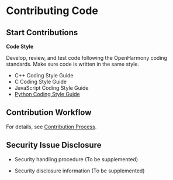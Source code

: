 # Contributing Code<a name="EN-US_TOPIC_0000001055088095"></a>

## Start Contributions<a name="en-us_topic_0000001051566732_section123657169441"></a>

**Code Style**

Develop, review, and test code following the OpenHarmony coding standards. Make sure code is written in the same style.

-   C++ Coding Style Guide
-   C Coding Style Guide
-   JavaScript Coding Style Guide
-   [Python Coding Style Guide](https://pep8.org/)

## Contribution Workflow<a name="en-us_topic_0000001051566732_section15769105812369"></a>

For details, see  [Contribution Process](contribution-process.md).

## Security Issue Disclosure<a name="en-us_topic_0000001051566732_section725624119448"></a>

-   Security handling procedure \(To be supplemented\)

-   Security disclosure information \(To be supplemented\)


